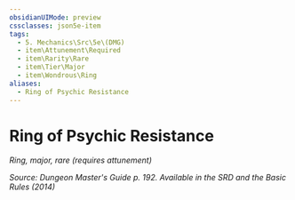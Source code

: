 ```yaml
---
obsidianUIMode: preview
cssclasses: json5e-item
tags:
  - 5. Mechanics\Src\5e\(DMG)
  - item\Attunement\Required
  - item\Rarity\Rare
  - item\Tier\Major
  - item\Wondrous\Ring
aliases:
  - Ring of Psychic Resistance
---
```

# Ring of Psychic Resistance
*Ring, major, rare (requires attunement)*  


*Source: Dungeon Master's Guide p. 192. Available in the <span title='Systems Reference Document (5.1)'>SRD</span> and the Basic Rules (2014)*
